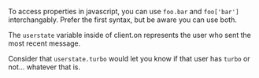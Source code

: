 To access properties in javascript, you can use `foo.bar` and `foo['bar']` interchangably.  Prefer the first syntax, but be aware you can use both.  
 
The `userstate` variable inside of client.on represents the user who sent the most recent message.  

Consider that `userstate.turbo` would let you know if that user has `turbo` or not... whatever that is.